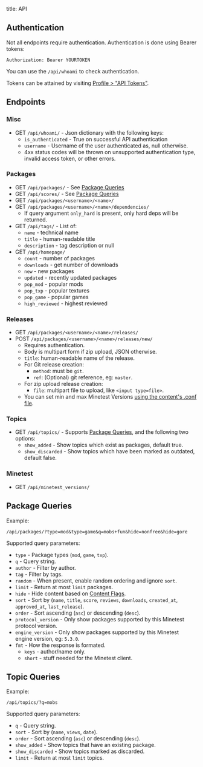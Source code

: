 title: API

## Authentication

Not all endpoints require authentication.
Authentication is done using Bearer tokens:

	Authorization: Bearer YOURTOKEN

You can use the `/api/whoami` to check authentication.

Tokens can be attained by visiting [Profile > "API Tokens"](/user/tokens/).

## Endpoints

### Misc

* GET `/api/whoami/` - Json dictionary with the following keys:
	* `is_authenticated` - True on successful API authentication
	* `username` - Username of the user authenticated as, null otherwise.
	* 4xx status codes will be thrown on unsupported authentication type, invalid access token, or other errors.

### Packages

* GET `/api/packages/` - See [Package Queries](#package-queries)
* GET `/api/scores/` - See [Package Queries](#package-queries)
* GET `/api/packages/<username>/<name>/`
* GET `/api/packages/<username>/<name>/dependencies/`
	* If query argument `only_hard` is present, only hard deps will be returned.
* GET `/api/tags/` - List of:
	* `name` - technical name
	* `title` - human-readable title
	* `description` - tag description or null
* GET `/api/homepage/`
	* `count` - number of packages
	* `downloads` - get number of downloads
	* `new` - new packages
	* `updated` - recently updated packages
	* `pop_mod` - popular mods
	* `pop_txp` - popular textures
	* `pop_game` - popular games
	* `high_reviewed` - highest reviewed

### Releases

* GET `/api/packages/<username>/<name>/releases/`
* POST `/api/packages/<username>/<name>/releases/new/`
	* Requires authentication.
	* Body is multipart form if zip upload, JSON otherwise.
	* `title`: human-readable name of the release.
	* For Git release creation:
		* `method`: must be `git`.
		* `ref`: (Optional) git reference, eg: `master`.
	* For zip upload release creation: 
		* `file`: multipart file to upload, like `<input type=file>`.
	* You can set min and max Minetest Versions [using the content's .conf file](/help/package_config/).


### Topics

* GET `/api/topics/` - Supports [Package Queries](#package-queries), and the following two options:
	* `show_added` - Show topics which exist as packages, default true.
	* `show_discarded` - Show topics which have been marked as outdated, default false.

### Minetest

* GET `/api/minetest_versions/`


## Package Queries

Example:

	/api/packages/?type=mod&type=game&q=mobs+fun&hide=nonfree&hide=gore

Supported query parameters:

* `type` - Package types (`mod`, `game`, `txp`).
* `q` - Query string.
* `author` - Filter by author.
* `tag` - Filter by tags.
* `random` - When present, enable random ordering and ignore `sort`.
* `limit` - Return at most `limit` packages.
* `hide` - Hide content based on [Content Flags](/help/content_flags/).
* `sort` - Sort by (`name`, `title`, `score`, `reviews`, `downloads`, `created_at`, `approved_at`, `last_release`).
* `order` - Sort ascending (`asc`) or descending (`desc`).
* `protocol_version` - Only show packages supported by this Minetest protocol version.
* `engine_version` - Only show packages supported by this Minetest engine version, eg: `5.3.0`.
* `fmt` - How the response is formated.
	* `keys` - author/name only.
	* `short` - stuff needed for the Minetest client. 


## Topic Queries

Example:

	/api/topics/?q=mobs

Supported query parameters:

* `q` - Query string.
* `sort` - Sort by (`name`, `views`, `date`).
* `order` - Sort ascending (`asc`) or descending (`desc`).
* `show_added` - Show topics that have an existing package.
* `show_discarded` - Show topics marked as discarded.
* `limit` - Return at most `limit` topics.
